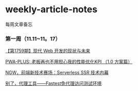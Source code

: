 # weekly-article-notes
每周文章备忘

### 第一周（11.11~11。17）
[【第1759期】现代 Web 开发的现状与未来](https://mp.weixin.qq.com/s/YWbCGevP85aTb4_-dOEYtA)

[PWA-PLUS: 老板再也不用担心我的性能优化KPI （1.0 方案篇）](https://mp.weixin.qq.com/s/-Y4vhLcARg2nzf8ZK5Zh6w)

[NGW，前端新技术赛场：Serverless SSR 技术内幕](https://mp.weixin.qq.com/s/7YZoE1-MpLlEmKEh14CkwA)

[别了，代理工具——Fastest免代理访问测试环境](https://mp.weixin.qq.com/s/gZrG_NtCyHTBBpDseSZ8IQ)
